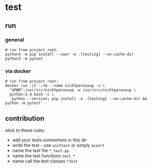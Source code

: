 # test

## run 

### general 

```shell script
# run from project root:
python3 -m pip install --user -e .[testing] --no-cache-dir
python3 -m pytest
```

### via docker 
```shell script
# run from project root:
docker run -it --rm --name nichtparasoup -v \
  "$PWD":/usr/src/nichtparasoup -w /usr/src/nichtparasoup \
  python:3.4 bash -c \
  'python --version; pip install -e .[testing] --no-cache-dir && python -m pytest'
```

## contribution 

stick to these rules:

* add your tests somewhere in this dir
* write the test - use `unittest` or simply `assert`
* name the test file `*_test.py`
* name the test functions `test_*`
* name call the test classes `*Test`
